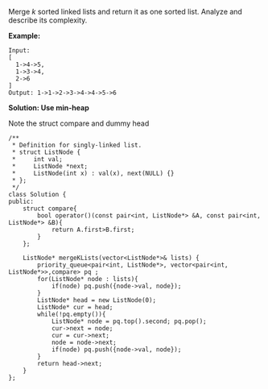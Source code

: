 Merge *k* sorted linked lists and return it as one sorted list. Analyze and describe its complexity.

**Example:**

```
Input:
[
  1->4->5,
  1->3->4,
  2->6
]
Output: 1->1->2->3->4->4->5->6
```



**Solution: Use min-heap**

Note the struct compare and dummy head

```
/**
 * Definition for singly-linked list.
 * struct ListNode {
 *     int val;
 *     ListNode *next;
 *     ListNode(int x) : val(x), next(NULL) {}
 * };
 */
class Solution {
public:
    struct compare{
        bool operator()(const pair<int, ListNode*> &A, const pair<int, ListNode*> &B){
            return A.first>B.first;
        }
    };
    
    ListNode* mergeKLists(vector<ListNode*>& lists) {
        priority_queue<pair<int, ListNode*>, vector<pair<int, ListNode*>>,compare> pq ;
        for(ListNode* node : lists){
            if(node) pq.push({node->val, node});
        }
        ListNode* head = new ListNode(0);
        ListNode* cur = head;
        while(!pq.empty()){
            ListNode* node = pq.top().second; pq.pop();
            cur->next = node;
            cur = cur->next;
            node = node->next;
            if(node) pq.push({node->val, node});
        }
        return head->next;
    }
};
```

